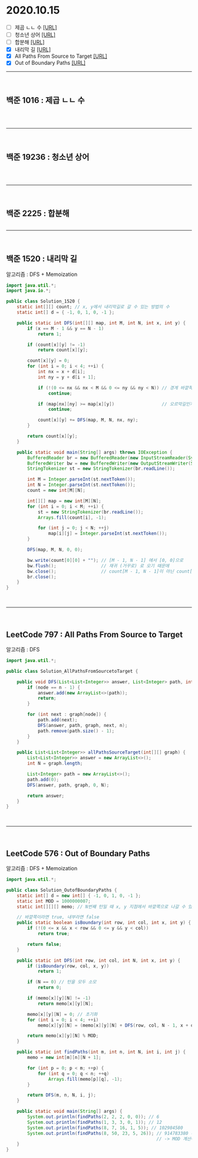 # 2020.10.15

- [ ] 제곱 ㄴㄴ 수 [[URL]](https://www.acmicpc.net/problem/1016)
- [ ] 청소년 상어 [[URL]](https://www.acmicpc.net/problem/19236)
- [ ] 합분해 [[URL]](https://www.acmicpc.net/problem/2225)
- [X] 내리막 길 [[URL]](https://www.acmicpc.net/problem/1520)
- [X] All Paths From Source to Target [[URL]](https://leetcode.com/problems/all-paths-from-source-to-target/)
- [X] Out of Boundary Paths [[URL]](https://leetcode.com/problems/out-of-boundary-paths/)

---

<br />

## 백준 1016 : 제곱 ㄴㄴ 수

``` Java

```

<br />

---

<br />

## 백준 19236 : 청소년 상어


``` Java

```

<br />

---

<br />

## 백준 2225 : 합분해


``` Java

```

---

<br />

## 백준 1520 : 내리막 길
알고리즘 : DFS + Memoization

``` Java
import java.util.*;
import java.io.*;

public class Solution_1520 {
	static int[][] count; // x, y에서 내리막길로 갈 수 있는 방법의 수
	static int[] d = { -1, 0, 1, 0, -1 };

	public static int DFS(int[][] map, int M, int N, int x, int y) {
		if (x == M - 1 && y == N - 1)
			return 1;

		if (count[x][y] != -1)
			return count[x][y];

		count[x][y] = 0;
		for (int i = 0; i < 4; ++i) {
			int nx = x + d[i];
			int ny = y + d[i + 1];

			if (!(0 <= nx && nx < M && 0 <= ny && ny < N)) // 경계 바깥쪽 확인
				continue;

			if (map[nx][ny] >= map[x][y]) 				   // 오르막길인지 확인
				continue;

			count[x][y] += DFS(map, M, N, nx, ny);
		}

		return count[x][y];
	}

	public static void main(String[] args) throws IOException {
		BufferedReader br = new BufferedReader(new InputStreamReader(System.in));
		BufferedWriter bw = new BufferedWriter(new OutputStreamWriter(System.out));
		StringTokenizer st = new StringTokenizer(br.readLine());

		int M = Integer.parseInt(st.nextToken());
		int N = Integer.parseInt(st.nextToken());
		count = new int[M][N];

		int[][] map = new int[M][N];
		for (int i = 0; i < M; ++i) {
			st = new StringTokenizer(br.readLine());
			Arrays.fill(count[i], -1);

			for (int j = 0; j < N; ++j)
				map[i][j] = Integer.parseInt(st.nextToken());
		}

		DFS(map, M, N, 0, 0);

		bw.write(count[0][0] + ""); // [M - 1, N - 1] 에서 [0, 0]으로
		bw.flush();                 // 재귀 (거꾸로) 로 오기 때문에 
		bw.close();                 // count[M - 1, N - 1]이 아닌 count[0][0] 출력
		br.close();
	}
}

```

<br />

---

<br />

## LeetCode 797 : All Paths From Source to Target
알고리즘 : DFS

``` Java
import java.util.*;

public class Solution_AllPathsFromSourcetoTarget {

	public void DFS(List<List<Integer>> answer, List<Integer> path, int[][] graph, int node, int n) {
		if (node == n - 1) {
			answer.add(new ArrayList<>(path));
			return;
		}

		for (int next : graph[node]) {
			path.add(next);
			DFS(answer, path, graph, next, n);
			path.remove(path.size() - 1);
		}
	}

	public List<List<Integer>> allPathsSourceTarget(int[][] graph) {
		List<List<Integer>> answer = new ArrayList<>();
		int N = graph.length;

		List<Integer> path = new ArrayList<>();
		path.add(0);
		DFS(answer, path, graph, 0, N);

		return answer;
	}
}
```

<br />

---

<br />

## LeetCode 576 : Out of Boundary Paths
알고리즘 : DFS + Memoization

``` Java
import java.util.*;

public class Solution_OutofBoundaryPaths {
	static int[] d = new int[] { -1, 0, 1, 0, -1 };
	static int MOD = 1000000007;
	static int[][][] memo; // N번째 턴일 때 x, y 지점에서 바깥쪽으로 나갈 수 있는 방법의 수

	// 바깥쪽이라면 true, 내부라면 false
	public static boolean isBoundary(int row, int col, int x, int y) {
		if (!(0 <= x && x < row && 0 <= y && y < col))
			return true;

		return false;
	}

	public static int DFS(int row, int col, int N, int x, int y) {
		if (isBoundary(row, col, x, y))
			return 1;

		if (N == 0) // 턴을 모두 소모
			return 0;

		if (memo[x][y][N] != -1)
			return memo[x][y][N];

		memo[x][y][N] = 0; // 초기화
		for (int i = 0; i < 4; ++i)
			memo[x][y][N] = (memo[x][y][N] + DFS(row, col, N - 1, x + d[i], y + d[i + 1])) % MOD;

		return memo[x][y][N] % MOD;
	}

	public static int findPaths(int m, int n, int N, int i, int j) {
		memo = new int[m][n][N + 1];

		for (int p = 0; p < m; ++p) {
			for (int q = 0; q < n; ++q)
				Arrays.fill(memo[p][q], -1);
		}

		return DFS(m, n, N, i, j);
	}

	public static void main(String[] args) {
		System.out.println(findPaths(2, 2, 2, 0, 0)); // 6
		System.out.println(findPaths(1, 3, 3, 0, 1)); // 12
		System.out.println(findPaths(8, 7, 16, 1, 5)); // 102984580
		System.out.println(findPaths(8, 50, 23, 5, 26)); // 914783380 (561592063x)
														 // -> MOD 계산에 따라 값이 다르게 나온다.
	}
}
```
